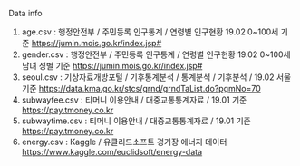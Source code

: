 Data info

1. age.csv : 행정안전부 / 주민등록 인구통계 / 연령별 인구현황 19.02 0~100세 기준 https://jumin.mois.go.kr/index.jsp#
2. gender.csv : 행정안전부 / 주민등록 인구통계 / 연령별 인구현황 19.02 0~100세 남녀 성별 기준 https://jumin.mois.go.kr/index.jsp#
3. seoul.csv : 기상자료개방포털 / 기후통계분석 / 통계분석 / 기후분석 / 19.02 서울 기준 https://data.kma.go.kr/stcs/grnd/grndTaList.do?pgmNo=70
4. subwayfee.csv : 티머니 이용안내 / 대중교통통계자료 / 19.01 기준 https://pay.tmoney.co.kr
5. subwaytime.csv : 티머니 이용안내 / 대중교통통계자료 / 19.01 기준 https://pay.tmoney.co.kr
6. energy.csv : Kaggle / 유클리드소프트 경기장 에너지 데이터 https://www.kaggle.com/euclidsoft/energy-data
